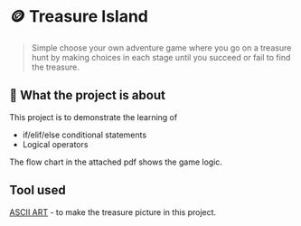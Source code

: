 # 🪙 Treasure Island

> Simple choose your own adventure game where you go on a treasure hunt by making choices in each stage until you succeed or fail to find the treasure.

## 🧠 What the project is about
This project is to demonstrate the learning of 
- if/elif/else conditional statements
- Logical operators

The flow chart in the attached pdf shows the game logic.

## Tool used
[ASCII ART](https://ascii.co.uk/art) - to make the treasure picture in this project.

